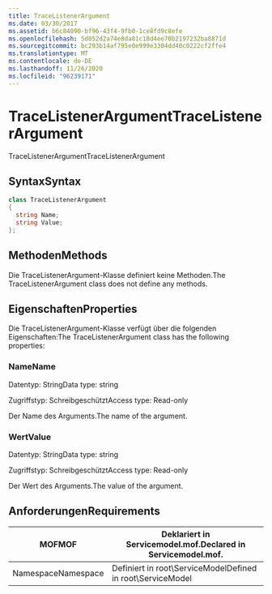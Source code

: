 ```yaml
---
title: TraceListenerArgument
ms.date: 03/30/2017
ms.assetid: b6c84090-bf96-43f4-9fb0-1ce8fd9c8efe
ms.openlocfilehash: 5d052d2a74e8da81c18d4ee70b2197232ba8871d
ms.sourcegitcommit: bc293b14af795e0e999e3304dd40c0222cf2ffe4
ms.translationtype: MT
ms.contentlocale: de-DE
ms.lasthandoff: 11/26/2020
ms.locfileid: "96239171"
---
```

# <a name="tracelistenerargument"></a><span data-ttu-id="52047-102">TraceListenerArgument</span><span class="sxs-lookup"><span data-stu-id="52047-102">TraceListenerArgument</span></span>

<span data-ttu-id="52047-103">TraceListenerArgument</span><span class="sxs-lookup"><span data-stu-id="52047-103">TraceListenerArgument</span></span>  
  
## <a name="syntax"></a><span data-ttu-id="52047-104">Syntax</span><span class="sxs-lookup"><span data-stu-id="52047-104">Syntax</span></span>  
  
```csharp
class TraceListenerArgument  
{  
  string Name;  
  string Value;  
};  
```  
  
## <a name="methods"></a><span data-ttu-id="52047-105">Methoden</span><span class="sxs-lookup"><span data-stu-id="52047-105">Methods</span></span>  

 <span data-ttu-id="52047-106">Die TraceListenerArgument-Klasse definiert keine Methoden.</span><span class="sxs-lookup"><span data-stu-id="52047-106">The TraceListenerArgument class does not define any methods.</span></span>  
  
## <a name="properties"></a><span data-ttu-id="52047-107">Eigenschaften</span><span class="sxs-lookup"><span data-stu-id="52047-107">Properties</span></span>  

 <span data-ttu-id="52047-108">Die TraceListenerArgument-Klasse verfügt über die folgenden Eigenschaften:</span><span class="sxs-lookup"><span data-stu-id="52047-108">The TraceListenerArgument class has the following properties:</span></span>  
  
### <a name="name"></a><span data-ttu-id="52047-109">Name</span><span class="sxs-lookup"><span data-stu-id="52047-109">Name</span></span>  

 <span data-ttu-id="52047-110">Datentyp: String</span><span class="sxs-lookup"><span data-stu-id="52047-110">Data type: string</span></span>  
  
 <span data-ttu-id="52047-111">Zugriffstyp: Schreibgeschützt</span><span class="sxs-lookup"><span data-stu-id="52047-111">Access type: Read-only</span></span>  
  
 <span data-ttu-id="52047-112">Der Name des Arguments.</span><span class="sxs-lookup"><span data-stu-id="52047-112">The name of the argument.</span></span>  
  
### <a name="value"></a><span data-ttu-id="52047-113">Wert</span><span class="sxs-lookup"><span data-stu-id="52047-113">Value</span></span>  

 <span data-ttu-id="52047-114">Datentyp: String</span><span class="sxs-lookup"><span data-stu-id="52047-114">Data type: string</span></span>  
  
 <span data-ttu-id="52047-115">Zugriffstyp: Schreibgeschützt</span><span class="sxs-lookup"><span data-stu-id="52047-115">Access type: Read-only</span></span>  
  
 <span data-ttu-id="52047-116">Der Wert des Arguments.</span><span class="sxs-lookup"><span data-stu-id="52047-116">The value of the argument.</span></span>  
  
## <a name="requirements"></a><span data-ttu-id="52047-117">Anforderungen</span><span class="sxs-lookup"><span data-stu-id="52047-117">Requirements</span></span>  
  
|<span data-ttu-id="52047-118">MOF</span><span class="sxs-lookup"><span data-stu-id="52047-118">MOF</span></span>|<span data-ttu-id="52047-119">Deklariert in Servicemodel.mof.</span><span class="sxs-lookup"><span data-stu-id="52047-119">Declared in Servicemodel.mof.</span></span>|  
|---------|-----------------------------------|  
|<span data-ttu-id="52047-120">Namespace</span><span class="sxs-lookup"><span data-stu-id="52047-120">Namespace</span></span>|<span data-ttu-id="52047-121">Definiert in root\ServiceModel</span><span class="sxs-lookup"><span data-stu-id="52047-121">Defined in root\ServiceModel</span></span>|
